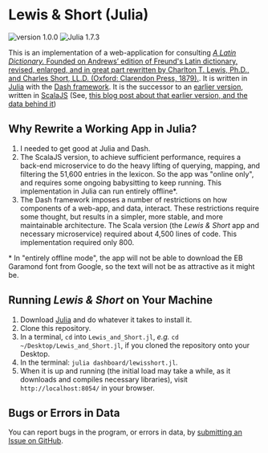 # Lewis & Short (Julia)

![version 1.0.0](https://img.shields.io/badge/LewisShort-1.0.0-orange) ![Julia 1.7.3](https://img.shields.io/badge/Julia-1.7.3-green)

This is an implementation of a web-application for consulting [*A Latin Dictionary.* Founded on Andrews’ edition of Freund's Latin dictionary, revised, enlarged, and in great part rewritten by Charlton T. Lewis, Ph.D., and Charles Short, LL.D. (Oxford: Clarendon Press, 1879).](https://en.wikipedia.org/wiki/A_Latin_Dictionary). It is written in [Julia](https://julialang.org) with the [Dash framework](https://dash.plotly.com/julia/introduction). It is the successor to an [earlier version](http://folio2.furman.edu/lewis-short/index.html), written in [ScalaJS](https://www.scala-js.org) (See, [this blog post about that earlier version, and the data behind it](https://eumaeus.github.io/2018/10/30/lsj.html))

## Why Rewrite a Working App in Julia?

1. I needed to get good at Julia and Dash.
2. The ScalaJS version, to achieve sufficient performance, requires a back-end microservice to do the heavy lifting of querying, mapping, and filtering the 51,600 entries in the lexicon. So the app was "online only", and requires some ongoing babysitting to keep running. This implementation in Julia can run entirely offline\*.
3. The Dash framework imposes a number of restrictions on how components of a web-app, and data, interact. These restrictions require some thought, but results in a simpler, more stable, and more maintainable architecture. The Scala version (the *Lewis & Short* app and necessary microservice) required about 4,500 lines of code. This implementation required only 800.

\* In "entirely offline mode", the app will not be able to download the EB Garamond font from Google, so the text will not be as attractive as it might be.

## Running *Lewis & Short* on Your Machine

1. Download [Julia](https://julialang.org/downloads/) and do whatever it takes to install it.
2. Clone this repository.
3. In a terminal, `cd` into `Lewis_and_Short.jl`, *e.g.* `cd ~/Desktop/Lewis_and_Short.jl`, if you cloned the repository onto your Desktop.
4. In the terminal: `julia dashboard/lewisshort.jl`.
5. When it is up and running (the initial load may take a while, as it downloads and compiles necessary libraries), visit `http://localhost:8054/` in your browser.

## Bugs or Errors in Data

You can report bugs in the program, or errors in data, by [submitting an Issue on GitHub](https://github.com/Eumaeus/Lewis_and_Short.jl/issues).


